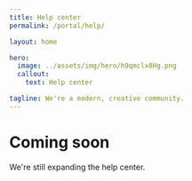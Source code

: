 ```yaml
---
title: Help center
permalink: /portal/help/

layout: home

hero:
  image: ../assets/img/hero/h9qmclx8Hg.png
  callout:
    text: Help center

tagline: We're a modern, creative community.
---
```


# Coming soon
We're still expanding the help center.
